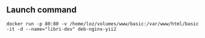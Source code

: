 ## Launch command

    docker run -p 80:80 -v /home/loz/volumes/www/basic:/var/www/html/basic -it -d --name="libri-dev" deb-nginx-yii2